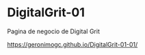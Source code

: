 # DigitalGrit-01

Pagina de negocio de Digital Grit

https://geronimogc.github.io/DigitalGrit-01-01/
